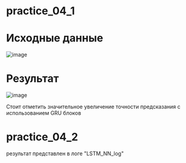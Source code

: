 # practice_04_1

# Исходные данные
![image](https://github.com/AlexanderBris/practice_04_1/assets/48794524/f78369f1-0dd4-440d-a3f5-0381b7cca939)

# Результат
![image](https://github.com/AlexanderBris/practice_04_1/assets/48794524/ef5bce15-5adb-4dd3-abec-1e4c2cd026f1)

Стоит отметить значительное увеличение точности предсказания с использованием GRU блоков

# practice_04_2

результат представлен в логе "LSTM_NN_log"
